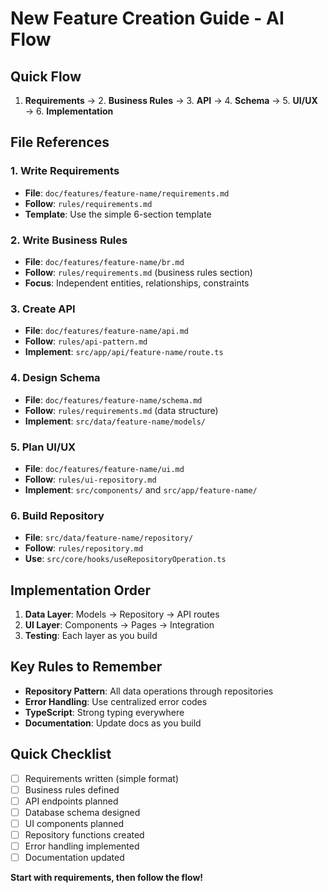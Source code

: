 # New Feature Creation Guide - AI Flow

## Quick Flow
1. **Requirements** → 2. **Business Rules** → 3. **API** → 4. **Schema** → 5. **UI/UX** → 6. **Implementation**

## File References

### **1. Write Requirements**
- **File**: `doc/features/feature-name/requirements.md`
- **Follow**: `rules/requirements.md`
- **Template**: Use the simple 6-section template

### **2. Write Business Rules**
- **File**: `doc/features/feature-name/br.md`
- **Follow**: `rules/requirements.md` (business rules section)
- **Focus**: Independent entities, relationships, constraints

### **3. Create API**
- **File**: `doc/features/feature-name/api.md`
- **Follow**: `rules/api-pattern.md`
- **Implement**: `src/app/api/feature-name/route.ts`

### **4. Design Schema**
- **File**: `doc/features/feature-name/schema.md`
- **Follow**: `rules/requirements.md` (data structure)
- **Implement**: `src/data/feature-name/models/`

### **5. Plan UI/UX**
- **File**: `doc/features/feature-name/ui.md`
- **Follow**: `rules/ui-repository.md`
- **Implement**: `src/components/` and `src/app/feature-name/`

### **6. Build Repository**
- **File**: `src/data/feature-name/repository/`
- **Follow**: `rules/repository.md`
- **Use**: `src/core/hooks/useRepositoryOperation.ts`

## Implementation Order
1. **Data Layer**: Models → Repository → API routes
2. **UI Layer**: Components → Pages → Integration
3. **Testing**: Each layer as you build

## Key Rules to Remember
- **Repository Pattern**: All data operations through repositories
- **Error Handling**: Use centralized error codes
- **TypeScript**: Strong typing everywhere
- **Documentation**: Update docs as you build

## Quick Checklist
- [ ] Requirements written (simple format)
- [ ] Business rules defined
- [ ] API endpoints planned
- [ ] Database schema designed
- [ ] UI components planned
- [ ] Repository functions created
- [ ] Error handling implemented
- [ ] Documentation updated

**Start with requirements, then follow the flow!**
